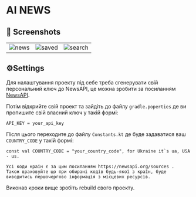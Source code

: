 

# AI NEWS


## 📸 Screenshots
||||
|---|---|---|
| ![news](/screenshots/news.png) | ![saved](/screenshots/saved.png) | ![search](/screenshots/search.png) |

## ⚙️Settings

Для налаштування проекту під себе треба сгенерувати свій персональний ключ до NewsAPI, це можна зробити за посиланням [NewsAPI](https://newsapi.org/).

Потім відкрийте свій проект та зайдіть до файлу `gradle.poperties` де ви пропишите свій власний ключ у такій формі:
```
API_KEY = your_api_key
```
Після цього переходите до файлу `Constants.kt` де буде задаватися ваш `COUNTRY_CODE` у такій формі:
```
const val COUNTRY_CODE = "your_country_code", for Ukraine it`s ua, USA - us.

Усі коди країн є за цим посиланням https://newsapi.org/sources .
Також враховуйте що при обирані кодів будь-якої з країн, буде виводитись першочергово інформація з місцевих ресурсів.
```
Виконав кроки вище зробіть rebuild свого проекту.
